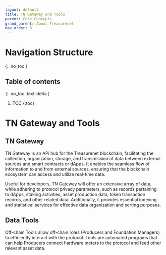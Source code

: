 ```yaml
---
layout: default
title: TN Gateway and Tools
parent: Core Concepts
grand_parent: About Treasurenet
nav_order: 3
---
```

# Navigation Structure
{: .no_toc }

## Table of contents
{: .no_toc .text-delta }

1. TOC
{:toc}

# TN Gateway and Tools

## TN Gateway

TN Gateway is an API hub for the Treasurenet blockchain, facilitating the collection, organization, storage, and transmission of data between external sources and smart contracts or dApps. It enables the seamless flow of information to and from external sources, ensuring that the blockchain ecosystem can access and utilize real-time data.

Useful for developers, TN Gateway will offer an extensive array of data, while adhering to protocol privacy parameters, such as records pertaining to dApps, staking activities, asset production data, token transaction records, and other related data. Additionally, it provides essential indexing and statistical services for effective data organization and sorting purposes.

## Data Tools

Off-chain Tools allow off-chain roles (Producers and Foundation Managers) to efficiently interact with the protocol. Tools are automated programs that can help Producers connect hardware meters to the protocol and feed other relevant asset data.
